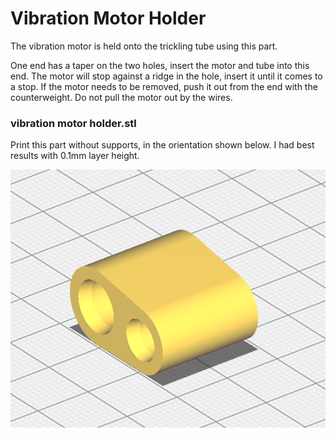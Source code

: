 # Vibration Motor Holder

The vibration motor is held onto the trickling tube using this part.  

One end has a taper on the two holes, insert the motor and tube into this end.  The motor will stop against a ridge in the hole, insert it until it comes to a stop.  If the motor needs to be removed, push it out from the end with the counterweight.  Do not pull the motor out by the wires.

### vibration motor holder.stl

Print this part without supports, in the orientation shown below.  I had best results with 0.1mm layer height.


![knob orientation](motor_holder_orientation.png)



